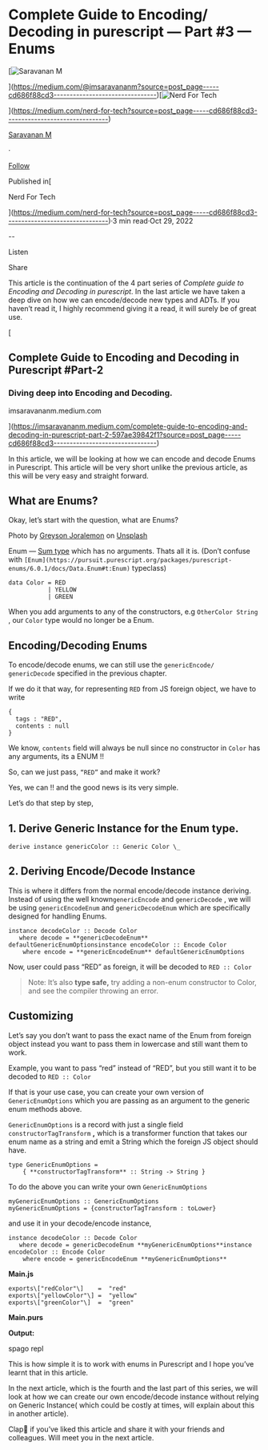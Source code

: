 Complete Guide to Encoding/ Decoding in purescript — Part #3 — Enums
====================================================================

[![Saravanan M](https://miro.medium.com/v2/resize:fill:88:88/1*fSLksJqmsL7E-IcsJXHrkw.jpeg)

](https://medium.com/@imsaravananm?source=post_page-----cd686f88cd3--------------------------------)[![Nerd For Tech](https://miro.medium.com/v2/resize:fill:48:48/1*53-lvCPnPV4sTOmvcITDxw.png)

](https://medium.com/nerd-for-tech?source=post_page-----cd686f88cd3--------------------------------)

[Saravanan M](https://medium.com/@imsaravananm?source=post_page-----cd686f88cd3--------------------------------)

·

[Follow](https://medium.com/m/signin?actionUrl=https%3A%2F%2Fmedium.com%2F_%2Fsubscribe%2Fuser%2F31a87164ab1a&operation=register&redirect=https%3A%2F%2Fmedium.com%2Fnerd-for-tech%2Fcomplete-guide-to-encoding-decoding-in-purescript-part-3-enums-cd686f88cd3&user=Saravanan+M&userId=31a87164ab1a&source=post_page-31a87164ab1a----cd686f88cd3---------------------post_header-----------)

Published in[

Nerd For Tech

](https://medium.com/nerd-for-tech?source=post_page-----cd686f88cd3--------------------------------)·3 min read·Oct 29, 2022

\--

Listen

Share

This article is the continuation of the 4 part series of _Complete guide to Encoding and Decoding in purescript_. In the last article we have taken a deep dive on how we can encode/decode new types and ADTs. If you haven’t read it, I highly recommend giving it a read, it will surely be of great use.

[

Complete Guide to Encoding and Decoding in Purescript #Part-2
-------------------------------------------------------------

### Diving deep into Encoding and Decoding.

imsaravananm.medium.com

](https://imsaravananm.medium.com/complete-guide-to-encoding-and-decoding-in-purescript-part-2-597ae39842f1?source=post_page-----cd686f88cd3--------------------------------)

In this article, we will be looking at how we can encode and decode Enums in Purescript. This article will be very short unlike the previous article, as this will be very easy and straight forward.

What are Enums?
---------------

Okay, let’s start with the question, what are Enums?

Photo by [Greyson Joralemon](https://unsplash.com/@greysonjoralemon?utm_source=unsplash&utm_medium=referral&utm_content=creditCopyText) on [Unsplash](https://unsplash.com/s/photos/color?utm_source=unsplash&utm_medium=referral&utm_content=creditCopyText)

Enum — [Sum type](https://www.schoolofhaskell.com/user/Gabriel439/sum-types) which has no arguments. Thats all it is. (Don’t confuse with `[Enum](https://pursuit.purescript.org/packages/purescript-enums/6.0.1/docs/Data.Enum#t:Enum)` typeclass)

```
data Color = RED  
           | YELLOW  
           | GREEN
```

When you add arguments to any of the constructors, e.g `OtherColor String` , our `Color` type would no longer be a Enum.

**Encoding/Decoding Enums**
---------------------------

To encode/decode enums, we can still use the `genericEncode/ genericDecode` specified in the previous chapter.

If we do it that way, for representing `RED` from JS foreign object, we have to write

```
{  
  tags : "RED",  
  contents : null  
}
```

We know, `contents` field will always be null since no constructor in `Color` has any arguments, its a ENUM !!

So, can we just pass, `“RED”` and make it work?

Yes, we can !! and the good news is its very simple.

Let’s do that step by step,

1\. Derive Generic Instance for the Enum type.
----------------------------------------------

```
derive instance genericColor :: Generic Color \_
```

2\. Deriving Encode/Decode Instance
-----------------------------------

This is where it differs from the normal encode/decode instance deriving. Instead of using the well known`genericEncode` and `genericDecode` , we will be using `genericEncodeEnum` and `genericDecodeEnum` which are specifically designed for handling Enums.

```
instance decodeColor :: Decode Color  
   where decode = **genericDecodeEnum** defaultGenericEnumOptionsinstance encodeColor :: Encode Color  
    where encode = **genericEncodeEnum** defaultGenericEnumOptions
```

Now, user could pass “RED” as foreign, it will be decoded to `RED :: Color`

> Note: It’s also **type safe,** try adding a non-enum constructor to Color, and see the compiler throwing an error.

Customizing
-----------

Let’s say you don’t want to pass the exact name of the Enum from foreign object instead you want to pass them in lowercase and still want them to work.

Example, you want to pass “red” instead of “RED”, but you still want it to be decoded to `RED :: Color`

If that is your use case, you can create your own version of `GenericEnumOptions` which you are passing as an argument to the generic enum methods above.

`GenericEnumOptions` is a record with just a single field `constructorTagTransform` **,** which is a transformer function that takes our enum name as a string and emit a String which the foreign JS object should have.

```
type GenericEnumOptions =   
    { **constructorTagTransform** :: String -> String }
```

To do the above you can write your own `GenericEnumOptions`

```
myGenericEnumOptions :: GenericEnumOptions  
myGenericEnumOptions = {constructorTagTransform : toLower}
```

and use it in your decode/encode instance,

```
instance decodeColor :: Decode Color  
   where decode = genericDecodeEnum **myGenericEnumOptions**instance encodeColor :: Encode Color  
    where encode = genericEncodeEnum **myGenericEnumOptions**
```

**Main.js**

```
exports\["redColor"\]    =  "red"  
exports\["yellowColor"\] =  "yellow"  
exports\["greenColor"\]  =  "green"
```

**Main.purs**

**Output:**

spago repl

This is how simple it is to work with enums in Purescript and I hope you’ve learnt that in this article.

In the next article, which is the fourth and the last part of this series, we will look at how we can create our own encode/decode instance without relying on Generic Instance( which could be costly at times, will explain about this in another article).

Clap👏 if you’ve liked this article and share it with your friends and colleagues. Will meet you in the next article.
